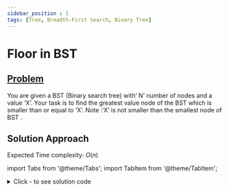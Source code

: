 ```yaml
---
sidebar_position : 1
tags: [Tree, Breadth-First Search, Binary Tree]
---
```


# Floor in BST

## [Problem](https://www.codingninjas.com/codestudio/problems/floor-from-bst_920457?source=youtube&campaign=Striver_Tree_Videos&utm_source=youtube&utm_medium=affiliate&utm_campaign=Striver_Tree_Videos)

You are given a BST (Binary search tree) with’ N’ number of nodes and a value ‘X’. Your task is to find the greatest value node of the BST which is smaller than or equal to ‘X’.
Note :‘X’ is not smaller than the smallest node of BST .

## Solution Approach

Expected Time complexity: $O(n)$

import Tabs from '@theme/Tabs';
import TabItem from '@theme/TabItem';

<details><summary>Click - to see solution code</summary>

<Tabs>
<TabItem value="cpp" label="C++">

```cpp
int floorInBST(TreeNode<int>* root, int X) {
    if (!root) return -1;
    if (root->val <= X) {
        return max(root->val, floorInBST(root->right, X));
    } else
        return floorInBST(root->left, X);
}
```
</TabItem>
</Tabs>

</details>
